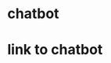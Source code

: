 # chatbot
# link to chatbot
<script SameSite="None; Secure" src="https://cdn.landbot.io/landbot-widget/landbot-widget-1.0.0.js"></script>
<script>
  var myLandbot = new LandbotLivechat({
    index: 'https://chats.landbot.io/v2/H-694449-5KA2W3JHIME0RMDO/index.html',
  });
</script><script>
  // Show a proactive message on landbot load
  myLandbot.on('landbot-load', function() {
    myLandbot.sendProactive({
  "message": "",
  "author": "landbot",
  "avatar": "https://storage.googleapis.com/media.helloumi.com/brands/helloumi.png",
  "extra": {
    "hide_textbox": true
  }
});
  });
</script>
